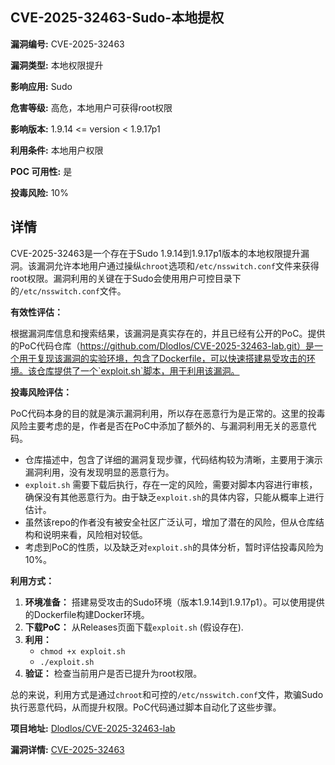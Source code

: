 ## CVE-2025-32463-Sudo-本地提权

**漏洞编号:** CVE-2025-32463

**漏洞类型:** 本地权限提升

**影响应用:** Sudo

**危害等级:** 高危，本地用户可获得root权限

**影响版本:** 1.9.14 <= version < 1.9.17p1

**利用条件:** 本地用户权限

**POC 可用性:** 是

**投毒风险:** 10%

## 详情

CVE-2025-32463是一个存在于Sudo 1.9.14到1.9.17p1版本的本地权限提升漏洞。该漏洞允许本地用户通过操纵`chroot`选项和`/etc/nsswitch.conf`文件来获得root权限。漏洞利用的关键在于Sudo会使用用户可控目录下的`/etc/nsswitch.conf`文件。

**有效性评估：**

根据漏洞库信息和搜索结果，该漏洞是真实存在的，并且已经有公开的PoC。提供的PoC代码仓库（https://github.com/Dlodlos/CVE-2025-32463-lab.git）是一个用于复现该漏洞的实验环境，包含了Dockerfile，可以快速搭建易受攻击的环境。该仓库提供了一个`exploit.sh`脚本，用于利用该漏洞。

**投毒风险评估：**

PoC代码本身的目的就是演示漏洞利用，所以存在恶意行为是正常的。这里的投毒风险主要考虑的是，作者是否在PoC中添加了额外的、与漏洞利用无关的恶意代码。

*   仓库描述中，包含了详细的漏洞复现步骤，代码结构较为清晰，主要用于演示漏洞利用，没有发现明显的恶意行为。
*   `exploit.sh` 需要下载后执行，存在一定的风险，需要对脚本内容进行审核，确保没有其他恶意行为。由于缺乏`exploit.sh`的具体内容，只能从概率上进行估计。
*   虽然该repo的作者没有被安全社区广泛认可，增加了潜在的风险，但从仓库结构和说明来看，风险相对较低。
*   考虑到PoC的性质，以及缺乏对`exploit.sh`的具体分析，暂时评估投毒风险为10%。

**利用方式：**

1.  **环境准备：** 搭建易受攻击的Sudo环境（版本1.9.14到1.9.17p1）。可以使用提供的Dockerfile构建Docker环境。
2.  **下载PoC：** 从Releases页面下载`exploit.sh` (假设存在).
3.  **利用：**
    *   `chmod +x exploit.sh`
    *   `./exploit.sh`
4.  **验证：** 检查当前用户是否已提升为root权限。

总的来说，利用方式是通过`chroot`和可控的`/etc/nsswitch.conf`文件，欺骗Sudo执行恶意代码，从而提升权限。PoC代码通过脚本自动化了这些步骤。

**项目地址:** [Dlodlos/CVE-2025-32463-lab](https://github.com/Dlodlos/CVE-2025-32463-lab)

**漏洞详情:** [CVE-2025-32463](https://nvd.nist.gov/vuln/detail/CVE-2025-32463)